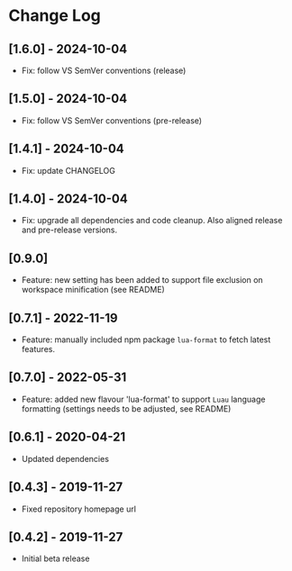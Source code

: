 # Change Log

## [1.6.0] - 2024-10-04

- Fix: follow VS SemVer conventions (release)

## [1.5.0] - 2024-10-04

- Fix: follow VS SemVer conventions (pre-release)

## [1.4.1] - 2024-10-04

- Fix: update CHANGELOG

## [1.4.0] - 2024-10-04

- Fix: upgrade all dependencies and code cleanup. Also aligned release and pre-release versions.

## [0.9.0]

- Feature: new setting has been added to support file exclusion on workspace minification (see README)

## [0.7.1] - 2022-11-19

- Feature: manually included npm package `lua-format` to fetch latest features.

## [0.7.0] - 2022-05-31

- Feature: added new flavour 'lua-format' to support `Luau` language formatting (settings needs to be adjusted, see README)

## [0.6.1] - 2020-04-21

- Updated dependencies

## [0.4.3] - 2019-11-27

- Fixed repository homepage url

## [0.4.2] - 2019-11-27

- Initial beta release
